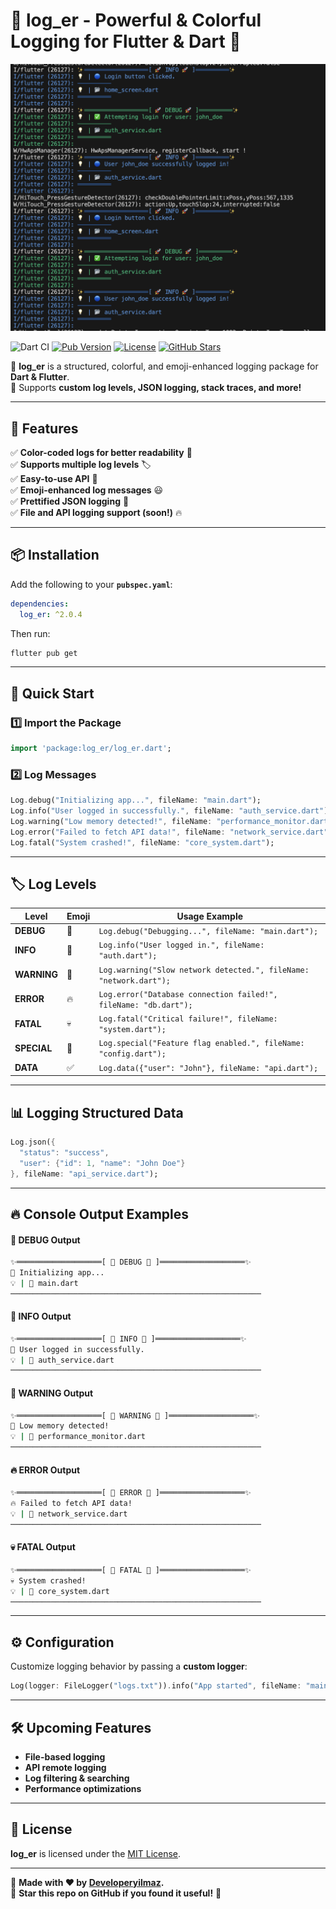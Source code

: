 # 🚀 log_er - Powerful & Colorful Logging for Flutter & Dart 📝  

![log_er Banner](https://raw.githubusercontent.com/Developeryilmaz/log_er/main/assets/banner.png)  

![Dart CI](https://github.com/Developeryilmaz/log_er/actions/workflows/dart.yml/badge.svg)
[![Pub Version](https://img.shields.io/pub/v/log_er)](https://pub.dev/packages/log_er)
[![License](https://img.shields.io/badge/license-MIT-blue.svg)](https://github.com/Developeryilmaz/log_er/blob/main/LICENSE)
[![GitHub Stars](https://img.shields.io/github/stars/Developeryilmaz/log_er)](https://github.com/Developeryilmaz/log_er/stargazers)

🔹 **log_er** is a structured, colorful, and emoji-enhanced logging package for **Dart & Flutter**.  
🔹 Supports **custom log levels, JSON logging, stack traces, and more!**  

---

## 🎯 **Features**
✅ **Color-coded logs for better readability** 🎨  
✅ **Supports multiple log levels** 🏷️  
✅ **Easy-to-use API** 🚀  
✅ **Emoji-enhanced log messages** 😃  
✅ **Prettified JSON logging** 📝  
✅ **File and API logging support (soon!)** 🔥  

---

## 📦 **Installation**
Add the following to your **`pubspec.yaml`**:
```yaml
dependencies:
  log_er: ^2.0.4
```
Then run:
```sh
flutter pub get
```

---

## 🚀 **Quick Start**
### **1️⃣ Import the Package**
```dart
import 'package:log_er/log_er.dart';
```

### **2️⃣ Log Messages**
```dart
Log.debug("Initializing app...", fileName: "main.dart");
Log.info("User logged in successfully.", fileName: "auth_service.dart");
Log.warning("Low memory detected!", fileName: "performance_monitor.dart");
Log.error("Failed to fetch API data!", fileName: "network_service.dart");
Log.fatal("System crashed!", fileName: "core_system.dart");
```

---

## 🏷️ **Log Levels**
| Level       | Emoji | Usage Example |
|------------|------|--------------------|
| **DEBUG**   | 🍺 | `Log.debug("Debugging...", fileName: "main.dart");` |
| **INFO**    | 🔵 | `Log.info("User logged in.", fileName: "auth.dart");` |
| **WARNING** | 🚨 | `Log.warning("Slow network detected.", fileName: "network.dart");` |
| **ERROR**   | 🔥 | `Log.error("Database connection failed!", fileName: "db.dart");` |
| **FATAL**   | 💀 | `Log.fatal("Critical failure!", fileName: "system.dart");` |
| **SPECIAL** | 💜 | `Log.special("Feature flag enabled.", fileName: "config.dart");` |
| **DATA**    | ✅ | `Log.data({"user": "John"}, fileName: "api.dart");` |

---

## 📊 **Logging Structured Data**
```dart
Log.json({
  "status": "success",
  "user": {"id": 1, "name": "John Doe"}
}, fileName: "api_service.dart");
```

---

## 🔥 **Console Output Examples**
#### **🍺 DEBUG Output**
```sh
✨═══════════════════[ 🚀 DEBUG 🚀 ]═══════════════════✨
🐛 Initializing app...
💡 | 📂 main.dart
────────────────────────────────────────────────────────
```

#### **🔵 INFO Output**
```sh
✨═══════════════════[ 🚀 INFO 🚀 ]═══════════════════✨
🔵 User logged in successfully.
💡 | 📂 auth_service.dart
────────────────────────────────────────────────────────
```

#### **🚨 WARNING Output**
```sh
✨═══════════════════[ 🚀 WARNING 🚀 ]═══════════════════✨
🚨 Low memory detected!
💡 | 📂 performance_monitor.dart
────────────────────────────────────────────────────────
```

#### **🔥 ERROR Output**
```sh
✨═══════════════════[ 🚀 ERROR 🚀 ]═══════════════════✨
🔥 Failed to fetch API data!
💡 | 📂 network_service.dart
────────────────────────────────────────────────────────
```

#### **💀 FATAL Output**
```sh
✨═══════════════════[ 🚀 FATAL 🚀 ]═══════════════════✨
💀 System crashed!
💡 | 📂 core_system.dart
────────────────────────────────────────────────────────
```

---

## ⚙️ **Configuration**
Customize logging behavior by passing a **custom logger**:
```dart
Log(logger: FileLogger("logs.txt")).info("App started", fileName: "main.dart");
```

---

## 🛠 **Upcoming Features**
- **File-based logging**
- **API remote logging**
- **Log filtering & searching**
- **Performance optimizations**

---

## 📜 **License**
**log_er** is licensed under the [MIT License](LICENSE).

---

📌 **Made with ❤️ by [Developeryilmaz](https://github.com/Developeryilmaz).**  
🚀 **Star this repo on GitHub if you found it useful!** 🌟

